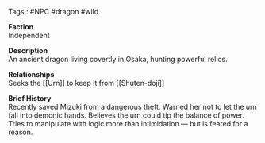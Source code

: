 Tags:: #NPC #dragon #wild

**Faction**  
Independent

**Description**  
An ancient dragon living covertly in Osaka, hunting powerful relics.

**Relationships**  
Seeks the [[Urn]] to keep it from [[Shuten-doji]]  

**Brief History**  
Recently saved Mizuki from a dangerous theft. Warned her not to let the urn fall into demonic hands. Believes the urn could tip the balance of power. Tries to manipulate with logic more than intimidation — but is feared for a reason.